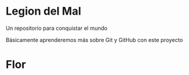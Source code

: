 # Legion del Mal
Un repositorio para conquistar el mundo

Básicamente aprenderemos más sobre Git y GitHub con este proyecto


# Flor


